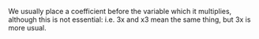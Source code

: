 We usually place a coefficient before the variable which it multiplies,
although this is not essential: i.e. 3x and x3 mean the same thing, but
3x is more usual.
